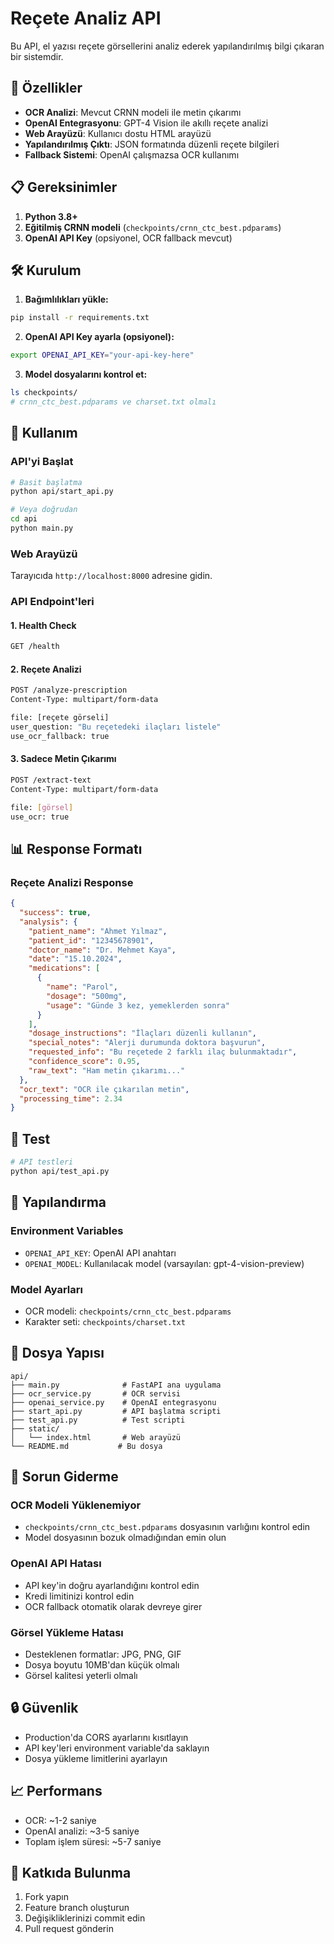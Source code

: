 # Reçete Analiz API

Bu API, el yazısı reçete görsellerini analiz ederek yapılandırılmış bilgi çıkaran bir sistemdir.

## 🚀 Özellikler

- **OCR Analizi**: Mevcut CRNN modeli ile metin çıkarımı
- **OpenAI Entegrasyonu**: GPT-4 Vision ile akıllı reçete analizi
- **Web Arayüzü**: Kullanıcı dostu HTML arayüzü
- **Yapılandırılmış Çıktı**: JSON formatında düzenli reçete bilgileri
- **Fallback Sistemi**: OpenAI çalışmazsa OCR kullanımı

## 📋 Gereksinimler

1. **Python 3.8+**
2. **Eğitilmiş CRNN modeli** (`checkpoints/crnn_ctc_best.pdparams`)
3. **OpenAI API Key** (opsiyonel, OCR fallback mevcut)

## 🛠️ Kurulum

1. **Bağımlılıkları yükle:**
```bash
pip install -r requirements.txt
```

2. **OpenAI API Key ayarla (opsiyonel):**
```bash
export OPENAI_API_KEY="your-api-key-here"
```

3. **Model dosyalarını kontrol et:**
```bash
ls checkpoints/
# crnn_ctc_best.pdparams ve charset.txt olmalı
```

## 🚀 Kullanım

### API'yi Başlat

```bash
# Basit başlatma
python api/start_api.py

# Veya doğrudan
cd api
python main.py
```

### Web Arayüzü

Tarayıcıda `http://localhost:8000` adresine gidin.

### API Endpoint'leri

#### 1. Health Check
```bash
GET /health
```

#### 2. Reçete Analizi
```bash
POST /analyze-prescription
Content-Type: multipart/form-data

file: [reçete görseli]
user_question: "Bu reçetedeki ilaçları listele"
use_ocr_fallback: true
```

#### 3. Sadece Metin Çıkarımı
```bash
POST /extract-text
Content-Type: multipart/form-data

file: [görsel]
use_ocr: true
```

## 📊 Response Formatı

### Reçete Analizi Response
```json
{
  "success": true,
  "analysis": {
    "patient_name": "Ahmet Yılmaz",
    "patient_id": "12345678901",
    "doctor_name": "Dr. Mehmet Kaya",
    "date": "15.10.2024",
    "medications": [
      {
        "name": "Parol",
        "dosage": "500mg",
        "usage": "Günde 3 kez, yemeklerden sonra"
      }
    ],
    "dosage_instructions": "İlaçları düzenli kullanın",
    "special_notes": "Alerji durumunda doktora başvurun",
    "requested_info": "Bu reçetede 2 farklı ilaç bulunmaktadır",
    "confidence_score": 0.95,
    "raw_text": "Ham metin çıkarımı..."
  },
  "ocr_text": "OCR ile çıkarılan metin",
  "processing_time": 2.34
}
```

## 🧪 Test

```bash
# API testleri
python api/test_api.py
```

## 🔧 Yapılandırma

### Environment Variables
- `OPENAI_API_KEY`: OpenAI API anahtarı
- `OPENAI_MODEL`: Kullanılacak model (varsayılan: gpt-4-vision-preview)

### Model Ayarları
- OCR modeli: `checkpoints/crnn_ctc_best.pdparams`
- Karakter seti: `checkpoints/charset.txt`

## 📁 Dosya Yapısı

```
api/
├── main.py              # FastAPI ana uygulama
├── ocr_service.py       # OCR servisi
├── openai_service.py    # OpenAI entegrasyonu
├── start_api.py         # API başlatma scripti
├── test_api.py          # Test scripti
├── static/
│   └── index.html       # Web arayüzü
└── README.md           # Bu dosya
```

## 🚨 Sorun Giderme

### OCR Modeli Yüklenemiyor
- `checkpoints/crnn_ctc_best.pdparams` dosyasının varlığını kontrol edin
- Model dosyasının bozuk olmadığından emin olun

### OpenAI API Hatası
- API key'in doğru ayarlandığını kontrol edin
- Kredi limitinizi kontrol edin
- OCR fallback otomatik olarak devreye girer

### Görsel Yükleme Hatası
- Desteklenen formatlar: JPG, PNG, GIF
- Dosya boyutu 10MB'dan küçük olmalı
- Görsel kalitesi yeterli olmalı

## 🔒 Güvenlik

- Production'da CORS ayarlarını kısıtlayın
- API key'leri environment variable'da saklayın
- Dosya yükleme limitlerini ayarlayın

## 📈 Performans

- OCR: ~1-2 saniye
- OpenAI analizi: ~3-5 saniye
- Toplam işlem süresi: ~5-7 saniye

## 🤝 Katkıda Bulunma

1. Fork yapın
2. Feature branch oluşturun
3. Değişikliklerinizi commit edin
4. Pull request gönderin
